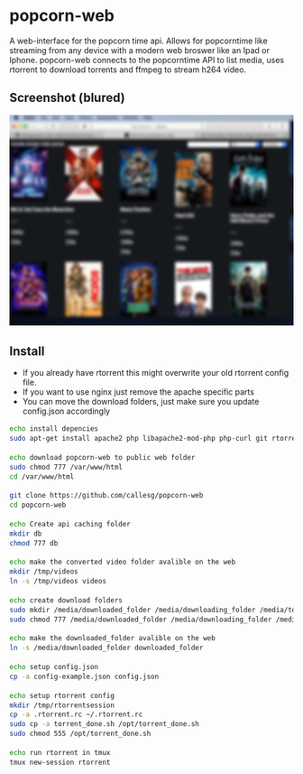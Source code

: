 # popcorn-web
A web-interface for the popcorn time api. Allows for popcorntime like streaming from any device with a modern web broswer like an Ipad or Iphone.
popcorn-web connects to the popcorntime API to list media, uses rtorrent to download torrents and ffmpeg to stream h264 video.

## Screenshot (blured)
![Screenshot](interface_blur.jpg)

## Install
* If you already have rtorrent this might overwrite your old rtorrent config file.
* If you want to use nginx just remove the apache specific parts
* You can move the download folders, just make sure you update config.json accordingly

```bash
echo install depencies
sudo apt-get install apache2 php libapache2-mod-php php-curl git rtorrent tmux ffmpeg

echo download popcorn-web to public web folder
sudo chmod 777 /var/www/html
cd /var/www/html

git clone https://github.com/callesg/popcorn-web
cd popcorn-web

echo Create api caching folder
mkdir db
chmod 777 db

echo make the converted video folder avalible on the web
mkdir /tmp/videos
ln -s /tmp/videos videos

echo create download folders
sudo mkdir /media/downloaded_folder /media/downloading_folder /media/torrent_folder
sudo chmod 777 /media/downloaded_folder /media/downloading_folder /media/torrent_folder

echo make the downloaded_folder avalible on the web
ln -s /media/downloaded_folder downloaded_folder

echo setup config.json
cp -a config-example.json config.json

echo setup rtorrent config
mkdir /tmp/rtorrentsession
cp -a .rtorrent.rc ~/.rtorrent.rc
sudo cp -a torrent_done.sh /opt/torrent_done.sh
sudo chmod 555 /opt/torrent_done.sh

echo run rtorrent in tmux 
tmux new-session rtorrent

```

